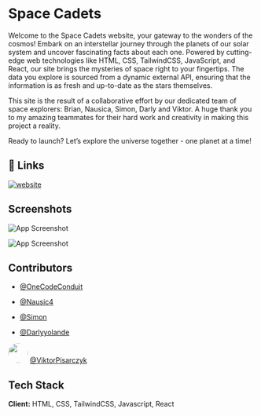 # Space Cadets

Welcome to the Space Cadets website, your gateway to the wonders of the cosmos! Embark on an interstellar journey through the planets of our solar system and uncover fascinating facts about each one. Powered by cutting-edge web technologies like HTML, CSS, TailwindCSS, JavaScript, and React, our site brings the mysteries of space right to your fingertips. The data you explore is sourced from a dynamic external API, ensuring that the information is as fresh and up-to-date as the stars themselves.

This site is the result of a collaborative effort by our dedicated team of space explorers: Brian, Nausica, Simon, Darly and Viktor. A huge thank you to my amazing teammates for their hard work and creativity in making this project a reality.

Ready to launch? Let’s explore the universe together - one planet at a time!


## 🔗 Links
[![website](https://img.shields.io/badge/Space_Cadets-black?style=flat&logo=starship&link=https%3A%2F%2Freact.dev%2F)](https://space-cadets.onrender.com/)




## Screenshots

![App Screenshot](https://i.ibb.co/3cLvn2t/Screenshot-from-2024-12-19-14-11-44.png)

![App Screenshot](https://i.ibb.co/Pmg5h13/Screenshot-from-2024-12-19-14-18-28.png)

## Contributors

- [@OneCodeConduit](https://github.com/Web-Dev-Codi)

- [@Nausic4](https://github.com/Nausic4)

- [@Simon](https://github.com/simon-dez)

- [@Darlyyolande](https://github.com/Darlyyolande)

<img src="https://github.com/ViktorPisarczyk.png" width="40px" style="border-radius: 50%;" /> [@ViktorPisarczyk](https://github.com/ViktorPisarczyk)


## Tech Stack

**Client:** HTML, CSS, TailwindCSS, Javascript, React
